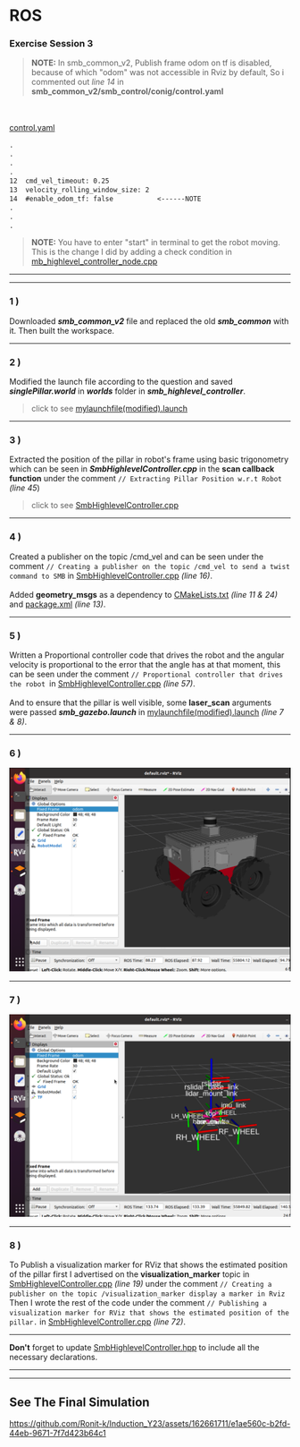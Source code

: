 # ROS #

### Exercise Session 3


> **NOTE:** In smb_common_v2, Publish frame odom on tf is disabled, because of which "odom" was not accessible in Rviz by default, So i commented out *line 14* in **smb_common_v2/smb_control/conig/control.yaml**   


<br><br>
<u> control.yaml </u>
```
.
.
.
.
12  cmd_vel_timeout: 0.25
13  velocity_rolling_window_size: 2
14  #enable_odom_tf: false           <------NOTE
.
.
.
```

> **NOTE:** You have to enter "start" in terminal to get the robot moving. This is the change I did by adding a check condition in <a href="./files/smb_highlevel_controller/src/smb_highlevel_controller_node.cpp">mb_highlevel_controller_node.cpp</a>

<hr>
<hr>

### **1 )**  

Downloaded ***smb_common_v2*** file and replaced the old ***smb_common*** with it. Then built the workspace.

<hr>

### **2 )**  

Modified the launch file according to the question and saved ***singlePillar.world*** in ***worlds*** folder in ***smb_highlevel_controller***.

> click to see <a href="./files/smb_highlevel_controller/launch/mylaunchfile(modified).launch">mylaunchfile(modified).launch</a>

<hr>

### **3 )**  

Extracted the position of the pillar in robot's frame using basic trigonometry which can be seen in ***SmbHighlevelController.cpp*** in the **scan callback function** under the comment `// Extracting Pillar Position w.r.t Robot` *(line 45*)

> click to see <a href="./files/smb_highlevel_controller/src/SmbHighlevelController.cpp">SmbHighlevelController.cpp</a>

<hr>

### **4 )**

Created a publisher on the topic /cmd_vel and can be seen under the comment `// Creating a publisher on the topic /cmd_vel to send a twist command to SMB` in <a href="./files/smb_highlevel_controller/src/SmbHighlevelController.cpp">SmbHighlevelController.cpp</a> *(line 16)*.   
<br>
Added **geometry_msgs** as a dependency to <a href="./files/smb_highlevel_controller/CMakeLists.txt">CMakeLists.txt</a> *(line 11 & 24)* and <a href="./files/smb_highlevel_controller/package.xml">package.xml</a> *(line 13)*.

<hr>

### **5 )**

Written a Proportional controller code that drives the robot and the angular velocity is proportional to the error that the angle has at that moment, this can be seen under the comment `// Proportional controller that drives the robot `in <a href="./files/smb_highlevel_controller/src/SmbHighlevelController.cpp">SmbHighlevelController.cpp</a> *(line 57)*.   
<br>
And to ensure that the pillar is well visible, some **laser_scan** arguments were passed ***smb_gazebo.launch*** in <a href="./files/smb_highlevel_controller/launch/mylaunchfile(modified).launch">mylaunchfile(modified).launch</a> *(line 7 & 8)*.

<hr>

### **6 )**

![alt text](./images/_1.png)

<hr>

### **7 )**

![alt text](./images/_2.png)

<hr>

### **8 )**

To Publish a visualization marker for RViz that shows the estimated position of the pillar first I  advertised on the **visualization_marker** topic in <a href="./files/smb_highlevel_controller/src/SmbHighlevelController.cpp">SmbHighlevelController.cpp</a> *(line 19)* under the comment `// Creating a publisher on the topic /visualization_marker display a marker in Rviz` Then I wrote the rest of the code under the comment `// Publishing a visualization marker for RViz that shows the estimated position of the pillar.` in <a href="./files/smb_highlevel_controller/src/SmbHighlevelController.cpp">SmbHighlevelController.cpp</a> *(line 72)*.

<hr>

**Don't** forget to update <a href="./files/smb_highlevel_controller/include/smb_highlevel_controller/SmbHighlevelController.hpp">SmbHighlevelController.hpp</a> to include all the necessary declarations.

<hr>
<hr>

## See The Final Simulation

https://github.com/Ronit-k/Induction_Y23/assets/162661711/e1ae560c-b2fd-44eb-9671-7f7d423b64c1

